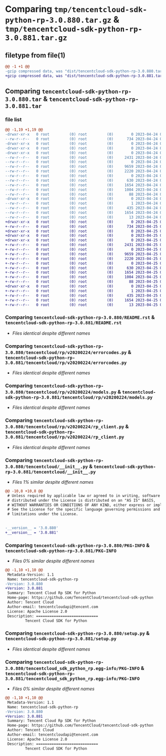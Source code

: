 # Comparing `tmp/tencentcloud-sdk-python-rp-3.0.880.tar.gz` & `tmp/tencentcloud-sdk-python-rp-3.0.881.tar.gz`

## filetype from file(1)

```diff
@@ -1 +1 @@
-gzip compressed data, was "dist/tencentcloud-sdk-python-rp-3.0.880.tar", last modified: Mon Apr 24 03:25:14 2023, max compression
+gzip compressed data, was "dist/tencentcloud-sdk-python-rp-3.0.881.tar", last modified: Tue Apr 25 00:50:07 2023, max compression
```

## Comparing `tencentcloud-sdk-python-rp-3.0.880.tar` & `tencentcloud-sdk-python-rp-3.0.881.tar`

### file list

```diff
@@ -1,19 +1,19 @@
-drwxr-xr-x   0 root         (0) root         (0)        0 2023-04-24 03:25:14.000000 tencentcloud-sdk-python-rp-3.0.880/
--rw-r--r--   0 root         (0) root         (0)      734 2023-04-24 03:25:14.000000 tencentcloud-sdk-python-rp-3.0.880/README.rst
-drwxr-xr-x   0 root         (0) root         (0)        0 2023-04-24 03:25:14.000000 tencentcloud-sdk-python-rp-3.0.880/tencentcloud/
-drwxr-xr-x   0 root         (0) root         (0)        0 2023-04-24 03:25:14.000000 tencentcloud-sdk-python-rp-3.0.880/tencentcloud/rp/
-drwxr-xr-x   0 root         (0) root         (0)        0 2023-04-24 03:25:14.000000 tencentcloud-sdk-python-rp-3.0.880/tencentcloud/rp/v20200224/
--rw-r--r--   0 root         (0) root         (0)     2431 2023-04-24 03:25:14.000000 tencentcloud-sdk-python-rp-3.0.880/tencentcloud/rp/v20200224/errorcodes.py
--rw-r--r--   0 root         (0) root         (0)        0 2023-04-24 03:25:14.000000 tencentcloud-sdk-python-rp-3.0.880/tencentcloud/rp/v20200224/__init__.py
--rw-r--r--   0 root         (0) root         (0)     9659 2023-04-24 03:25:14.000000 tencentcloud-sdk-python-rp-3.0.880/tencentcloud/rp/v20200224/models.py
--rw-r--r--   0 root         (0) root         (0)     2220 2023-04-24 03:25:14.000000 tencentcloud-sdk-python-rp-3.0.880/tencentcloud/rp/v20200224/rp_client.py
--rw-r--r--   0 root         (0) root         (0)        0 2023-04-24 03:25:14.000000 tencentcloud-sdk-python-rp-3.0.880/tencentcloud/rp/__init__.py
--rw-r--r--   0 root         (0) root         (0)      630 2023-04-24 03:25:14.000000 tencentcloud-sdk-python-rp-3.0.880/tencentcloud/__init__.py
--rw-r--r--   0 root         (0) root         (0)     1654 2023-04-24 03:25:14.000000 tencentcloud-sdk-python-rp-3.0.880/PKG-INFO
--rw-r--r--   0 root         (0) root         (0)     1004 2023-04-24 03:25:14.000000 tencentcloud-sdk-python-rp-3.0.880/setup.py
--rw-r--r--   0 root         (0) root         (0)       88 2023-04-24 03:25:14.000000 tencentcloud-sdk-python-rp-3.0.880/setup.cfg
-drwxr-xr-x   0 root         (0) root         (0)        0 2023-04-24 03:25:14.000000 tencentcloud-sdk-python-rp-3.0.880/tencentcloud_sdk_python_rp.egg-info/
--rw-r--r--   0 root         (0) root         (0)        1 2023-04-24 03:25:14.000000 tencentcloud-sdk-python-rp-3.0.880/tencentcloud_sdk_python_rp.egg-info/dependency_links.txt
--rw-r--r--   0 root         (0) root         (0)      435 2023-04-24 03:25:14.000000 tencentcloud-sdk-python-rp-3.0.880/tencentcloud_sdk_python_rp.egg-info/SOURCES.txt
--rw-r--r--   0 root         (0) root         (0)     1654 2023-04-24 03:25:14.000000 tencentcloud-sdk-python-rp-3.0.880/tencentcloud_sdk_python_rp.egg-info/PKG-INFO
--rw-r--r--   0 root         (0) root         (0)       13 2023-04-24 03:25:14.000000 tencentcloud-sdk-python-rp-3.0.880/tencentcloud_sdk_python_rp.egg-info/top_level.txt
+drwxr-xr-x   0 root         (0) root         (0)        0 2023-04-25 00:50:07.000000 tencentcloud-sdk-python-rp-3.0.881/
+-rw-r--r--   0 root         (0) root         (0)      734 2023-04-25 00:50:07.000000 tencentcloud-sdk-python-rp-3.0.881/README.rst
+drwxr-xr-x   0 root         (0) root         (0)        0 2023-04-25 00:50:07.000000 tencentcloud-sdk-python-rp-3.0.881/tencentcloud/
+drwxr-xr-x   0 root         (0) root         (0)        0 2023-04-25 00:50:07.000000 tencentcloud-sdk-python-rp-3.0.881/tencentcloud/rp/
+drwxr-xr-x   0 root         (0) root         (0)        0 2023-04-25 00:50:07.000000 tencentcloud-sdk-python-rp-3.0.881/tencentcloud/rp/v20200224/
+-rw-r--r--   0 root         (0) root         (0)     2431 2023-04-25 00:50:07.000000 tencentcloud-sdk-python-rp-3.0.881/tencentcloud/rp/v20200224/errorcodes.py
+-rw-r--r--   0 root         (0) root         (0)        0 2023-04-25 00:50:07.000000 tencentcloud-sdk-python-rp-3.0.881/tencentcloud/rp/v20200224/__init__.py
+-rw-r--r--   0 root         (0) root         (0)     9659 2023-04-25 00:50:07.000000 tencentcloud-sdk-python-rp-3.0.881/tencentcloud/rp/v20200224/models.py
+-rw-r--r--   0 root         (0) root         (0)     2220 2023-04-25 00:50:07.000000 tencentcloud-sdk-python-rp-3.0.881/tencentcloud/rp/v20200224/rp_client.py
+-rw-r--r--   0 root         (0) root         (0)        0 2023-04-25 00:50:07.000000 tencentcloud-sdk-python-rp-3.0.881/tencentcloud/rp/__init__.py
+-rw-r--r--   0 root         (0) root         (0)      630 2023-04-25 00:50:07.000000 tencentcloud-sdk-python-rp-3.0.881/tencentcloud/__init__.py
+-rw-r--r--   0 root         (0) root         (0)     1654 2023-04-25 00:50:07.000000 tencentcloud-sdk-python-rp-3.0.881/PKG-INFO
+-rw-r--r--   0 root         (0) root         (0)     1004 2023-04-25 00:50:07.000000 tencentcloud-sdk-python-rp-3.0.881/setup.py
+-rw-r--r--   0 root         (0) root         (0)       88 2023-04-25 00:50:07.000000 tencentcloud-sdk-python-rp-3.0.881/setup.cfg
+drwxr-xr-x   0 root         (0) root         (0)        0 2023-04-25 00:50:07.000000 tencentcloud-sdk-python-rp-3.0.881/tencentcloud_sdk_python_rp.egg-info/
+-rw-r--r--   0 root         (0) root         (0)        1 2023-04-25 00:50:07.000000 tencentcloud-sdk-python-rp-3.0.881/tencentcloud_sdk_python_rp.egg-info/dependency_links.txt
+-rw-r--r--   0 root         (0) root         (0)      435 2023-04-25 00:50:07.000000 tencentcloud-sdk-python-rp-3.0.881/tencentcloud_sdk_python_rp.egg-info/SOURCES.txt
+-rw-r--r--   0 root         (0) root         (0)     1654 2023-04-25 00:50:07.000000 tencentcloud-sdk-python-rp-3.0.881/tencentcloud_sdk_python_rp.egg-info/PKG-INFO
+-rw-r--r--   0 root         (0) root         (0)       13 2023-04-25 00:50:07.000000 tencentcloud-sdk-python-rp-3.0.881/tencentcloud_sdk_python_rp.egg-info/top_level.txt
```

### Comparing `tencentcloud-sdk-python-rp-3.0.880/README.rst` & `tencentcloud-sdk-python-rp-3.0.881/README.rst`

 * *Files identical despite different names*

### Comparing `tencentcloud-sdk-python-rp-3.0.880/tencentcloud/rp/v20200224/errorcodes.py` & `tencentcloud-sdk-python-rp-3.0.881/tencentcloud/rp/v20200224/errorcodes.py`

 * *Files identical despite different names*

### Comparing `tencentcloud-sdk-python-rp-3.0.880/tencentcloud/rp/v20200224/models.py` & `tencentcloud-sdk-python-rp-3.0.881/tencentcloud/rp/v20200224/models.py`

 * *Files identical despite different names*

### Comparing `tencentcloud-sdk-python-rp-3.0.880/tencentcloud/rp/v20200224/rp_client.py` & `tencentcloud-sdk-python-rp-3.0.881/tencentcloud/rp/v20200224/rp_client.py`

 * *Files identical despite different names*

### Comparing `tencentcloud-sdk-python-rp-3.0.880/tencentcloud/__init__.py` & `tencentcloud-sdk-python-rp-3.0.881/tencentcloud/__init__.py`

 * *Files 1% similar despite different names*

```diff
@@ -10,8 +10,8 @@
 # Unless required by applicable law or agreed to in writing, software
 # distributed under the License is distributed on an "AS IS" BASIS,
 # WITHOUT WARRANTIES OR CONDITIONS OF ANY KIND, either express or implied.
 # See the License for the specific language governing permissions and
 # limitations under the License.
 
 
-__version__ = '3.0.880'
+__version__ = '3.0.881'
```

### Comparing `tencentcloud-sdk-python-rp-3.0.880/PKG-INFO` & `tencentcloud-sdk-python-rp-3.0.881/PKG-INFO`

 * *Files 0% similar despite different names*

```diff
@@ -1,10 +1,10 @@
 Metadata-Version: 1.1
 Name: tencentcloud-sdk-python-rp
-Version: 3.0.880
+Version: 3.0.881
 Summary: Tencent Cloud Rp SDK for Python
 Home-page: https://github.com/TencentCloud/tencentcloud-sdk-python
 Author: Tencent Cloud
 Author-email: tencentcloudapi@tencent.com
 License: Apache License 2.0
 Description: ============================
         Tencent Cloud SDK for Python
```

### Comparing `tencentcloud-sdk-python-rp-3.0.880/setup.py` & `tencentcloud-sdk-python-rp-3.0.881/setup.py`

 * *Files identical despite different names*

### Comparing `tencentcloud-sdk-python-rp-3.0.880/tencentcloud_sdk_python_rp.egg-info/PKG-INFO` & `tencentcloud-sdk-python-rp-3.0.881/tencentcloud_sdk_python_rp.egg-info/PKG-INFO`

 * *Files 0% similar despite different names*

```diff
@@ -1,10 +1,10 @@
 Metadata-Version: 1.1
 Name: tencentcloud-sdk-python-rp
-Version: 3.0.880
+Version: 3.0.881
 Summary: Tencent Cloud Rp SDK for Python
 Home-page: https://github.com/TencentCloud/tencentcloud-sdk-python
 Author: Tencent Cloud
 Author-email: tencentcloudapi@tencent.com
 License: Apache License 2.0
 Description: ============================
         Tencent Cloud SDK for Python
```

